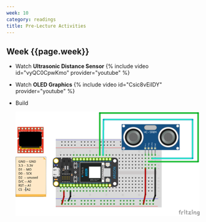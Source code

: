 ```yaml
---
week: 10
category: readings
title: Pre-Lecture Activities
---
```


## Week {{page.week}}

* Watch **Ultrasonic Distance Sensor**
  {% include video id="vyQC0CpwKmo" provider="youtube" %}

* Watch **OLED Graphics**
  {% include video id="Csic8vEiIDY" provider="youtube" %}

* Build 

  ![oled_ultrasonic_bb](week09.assets/oled_ultrasonic_bb.png)

